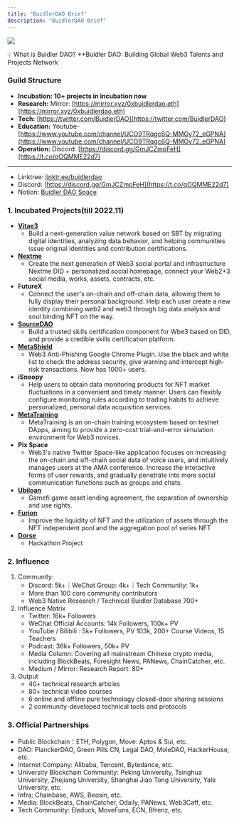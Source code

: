 ```yaml
---
title: "BuidlerDAO Brief"
description: "BuidlerDAO Brief"
---
```


![](https://cdn.vitae3.me/public-static/103330322211001310.1679049822451.png)

💡 What is Buidler DAO?
 **Buidler DAO: Building Global Web3 Talents and Projects Network

### Guild Structure

- **Incubation: 10+ projects in incubation now**
- **Research:** Mirror: [https://mirror.xyz/0xbuidlerdao.eth](https://mirror.xyz/0xbuidlerdao.eth)
- **Tech:** [https://twitter.com/BuidlerDAO](https://twitter.com/BuidlerDAO)
- **Education:** Youtube- [https://www.youtube.com/channel/UCO9TRqgc6Q-MMGy72_eGPNA](https://www.youtube.com/channel/UCO9TRqgc6Q-MMGy72_eGPNA)
- **Operation:** Discord: [https://discord.gg/GmJCZmpFeH](https://t.co/qOQMME22d7)
****
- Linktree: [linktr.ee/buidlerdao](https://t.co/mEr5BtQvgn)
- Discord: [https://discord.gg/GmJCZmpFeH](https://t.co/qOQMME22d7)
- Notion: [Buidler DAO Space](https://www.notion.so/Buidler-DAO-Space-8f30fcbb72d94c40b40e7b431cc71db0)

### 1. Incubated Projects(till 2022.11)

- **[Vitae3](https://www.vitae3.me)**
  - Build a next-generation value network based on SBT by migrating digital identities, analyzing data behavior, and helping communities issue original identities and contribution certifications.
- **[Nextme](https://nextme.one)**
  - Create the next generation of Web3 social portal and infrastructure Nextme DID + personalized social homepage, connect your Web2+3 social media, works, assets, contracts, etc.
- **FutureX**
	- Connect the user's on-chain and off-chain data, allowing them to fully display their personal background. Help each user create a new identity combining web2 and web3 through big data analysis and soul binding NFT	on the way.
- **[SourceDAO](http://sourcedao.io/)**
  - Build a trusted skills certification component for Wbe3 based on DID, and provide a credible skills certification platform.
- **[MetaShield](https://www.metashield.cc)**	
  - Web3 Anti-Phishing Google Chrome Plugin. Use the black and white list to check the address security, give warning and intercept high-risk transactions. Now has 1000+ users.	
- **iSnoopy**
  - Help users to obtain data monitoring products for NFT market fluctuations in a convenient and timely manner. Users can flexibly configure monitoring rules according to trading habits to achieve personalized, personal data acquisition services.
- **[MetaTraining](https://metatraining.buidlerdao.xyz)**
	- MetaTraining is an on-chain training ecosystem based on testnet DApps, aiming to provide a zero-cost trial-and-error simulation environment for Web3 novices.	
- **Pix Space**
  - Web3's native Twitter Space-like application focuses on increasing the on-chain and off-chain social data of voice users, and intuitively manages users at the AMA conference. Increase the interactive forms of user rewards, and gradually penetrate into more social communication functions such as groups and chats.
- **[Ubiloan](https://ubiloan.io)**
  - Gamefi game asset lending agreement, the separation of ownership and use rights.
- **[Furion](http://furion.io)**
  - Improve the liquidity of NFT and the utilization of assets through the NFT independent pool and the aggregation pool of series NFT
- **[Dorse](https://ethglobal.com/showcase/dorse-3maw4)**
  - Hackathon Project

### 2. Influence

1. Community: 
    - Discord: 5k+｜WeChat Group: 4k+｜Tech Community: 1k+
    - More than 100 core community contributors
    - Web3 Native Research / Technical Buidler Database 700+
2. Influence Matrix
    - Twitter: 16k+ Followers
    - WeChat Official Accounts: 14k Followers, 100k+ PV
    - YouTube / Bilibili : 5k+ Followers, PV 103k, 200+ Course Videos, 15 Teachers
    - Podcast: 36k+ Followers, 50k+ PV
    - Media Column: Covering all mainstream Chinese crypto media, including BlockBeats, Foresight News, PANews, ChainCatcher, etc.
    - Medium / Mirror: Research Report: 80+
3. Output
    - 40+ technical research articles
    - 80+ technical video courses
    - 6 online and offline pure technology closed-door sharing sessions
    - 2 community-developed technical tools and protocols

### 3. Official Partnerships

- Public Blockchain：ETH, Polygon, Move: Aptos & Sui, etc.
- DAO: PlanckerDAO, Green Pills CN, Legal DAO, MoleDAO, HackerHouse, etc.
- Internet Company: Alibaba, Tencent, Bytedance, etc.
- University Blockchain Community: Peking University, Tsinghua University, Zhejiang University, Shanghai Jiao Tong University, Yale University, etc.
- Infra: Chainbase, AWS, Beosin, etc.
- Media: BlockBeats, ChainCatcher, Odaily, PANews, Web3Caff, etc.
- Tech Community: Eleduck, MoveFuns, ECN, Bfrenz, etc.
